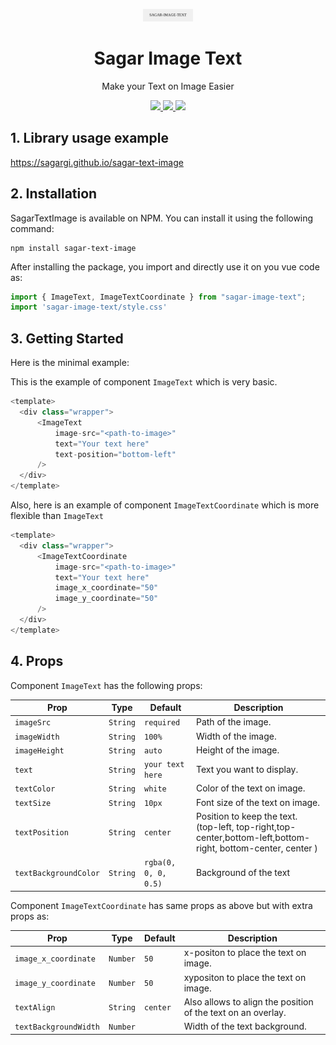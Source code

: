 <p align="center">
	<img src="src/assets/sit.svg" width="80">
</p>
<h1 align=center>Sagar Image Text</h1>
<p align=center>Make your Text on Image Easier</p>
<p align="center">
<a href="https://www.npmjs.com/package/sagar-image-text">
<img src="https://img.shields.io/npm/v/sagar-image-text"/> 
<img src="https://img.shields.io/npm/dm/sagar-image-text"/>
</a> 
<a href="https://vuejs.org/">
<img src="https://img.shields.io/badge/vue-3-brightgreen.svg"/>
</a>
</p>

##  1. Library usage example

https://sagargi.github.io/sagar-text-image

## 2. Installation

SagarTextImage is available on NPM. You can install it using the following command:

```
npm install sagar-text-image
```
After installing the package, you import and directly use it on you vue code as:

```javascript
import { ImageText, ImageTextCoordinate } from "sagar-image-text";
import 'sagar-image-text/style.css'
```

## 3. Getting Started
Here is the minimal example:

This is the example of component `ImageText` which is very basic.
```javascript
<template>
  <div class="wrapper">
      <ImageText
          image-src="<path-to-image>"
          text="Your text here"
          text-position="bottom-left"
      />
  </div>
</template>
```

Also, here is an example of component `ImageTextCoordinate` which is more flexible than `ImageText`

```javascript
<template>
  <div class="wrapper">
      <ImageTextCoordinate
          image-src="<path-to-image>"
          text="Your text here"
          image_x_coordinate="50"
          image_y_coordinate="50"
      />
  </div>
</template>
```

## 4. Props
Component `ImageText` has the following props:

| Prop        | Type          | Default      | Description                                                                                                  |
|-------------|---------------|--------------|--------------------------------------------------------------------------------------------------------------|
| `imageSrc` | `String`      | `required`   | Path of the image.                                                                                           |
| `imageWidth` | `String`      | `100%`       | Width of the image.                                                                                          |
| `imageHeight` | `String`     | `auto`       | Height of the image.                                                                                         |
| `text` | `String`       | `your text here` | Text you want to display.                                                                                    |
| `textColor` | `String`      | `white`      | Color of the text on image.                                                                                  |
| `textSize` | `String`     | `10px`       | Font size of the text on image.                                                                              |
| `textPosition` | `String`       | `center`           | Position to keep the text. (top-left, top-right,top-center,bottom-left,bottom-right, bottom-center, center ) |
| `textBackgroundColor` | `String`      | `rgba(0, 0, 0, 0.5)`           | Background of the text                                                                                       |


Component `ImageTextCoordinate` has same props as above but with extra props as:


| Prop        | Type          | Default | Description                                                  |
|-------------|---------------|----|--------------------------------------------------------------|
| `image_x_coordinate` | `Number`      | `50` | x-positon to place the text on image.                        |
| `image_y_coordinate` | `Number`      | `50` | xypositon to place the text on image.                        |
| `textAlign` | `String`     | `center` | Also allows to align the position of the text on an overlay. |
| `textBackgroundWidth` | `Number`     |    | Width of the text background.                                |








